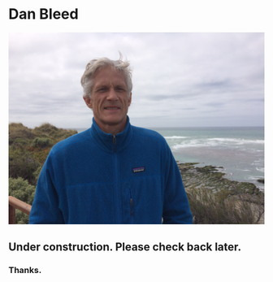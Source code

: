 # Dan Bleed

![Daniel Magnus Bleed](/me_in_valdez.jpg "Daniel M Bleed")

## Under construction. Please check back later. 

### Thanks.
